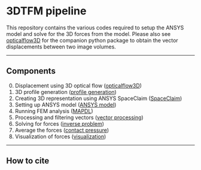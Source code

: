 # 3DTFM pipeline

This repository contains the various codes required to setup the ANSYS model and solve for the 3D forces from the 
model. Please also see [opticalflow3D](https://gitlab.com/xianbin.yong13/opticalflow3d) for the companion python 
package to obtain the vector displacements between two image volumes.

***
## Components
0. Displacement using 3D optical flow ([opticalflow3D](https://gitlab.com/xianbin.yong13/opticalflow3d))
1. 3D profile generation ([profile generation](1_Profile_generation/README.md))
2. Creating 3D representation using ANSYS SpaceClaim ([SpaceClaim](2_Spaceclaim/README.md))
3. Setting up ANSYS model ([ANSYS model](3_ANSYS_model/README.md))
4. Running FEM analysis ([MAPDL](4_MAPDL/README.md))
5. Processing and filtering vectors ([vector processing](5_Vector_processing/README.md))
6. Solving for forces ([inverse problem](6_Inverse_problem/README.md))
7. Average the forces ([contact pressure](7_Contact_pressure/README.md))
8. Visualization of forces ([visualization](8_Visualization/README.md))

***
## How to cite